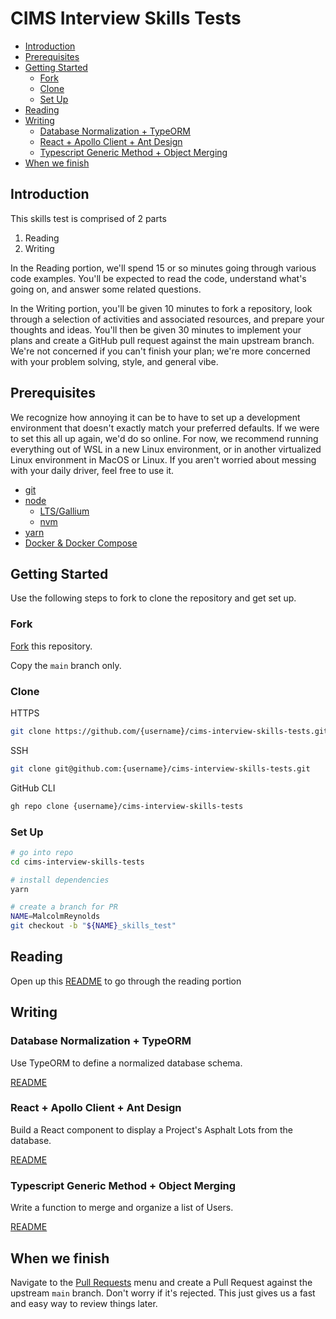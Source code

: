# CIMS Interview Skills Tests <!-- omit in toc -->

- [Introduction](#introduction)
- [Prerequisites](#prerequisites)
- [Getting Started](#getting-started)
  - [Fork](#fork)
  - [Clone](#clone)
  - [Set Up](#set-up)
- [Reading](#reading)
- [Writing](#writing)
  - [Database Normalization + TypeORM](#database-normalization--typeorm)
  - [React + Apollo Client + Ant Design](#react--apollo-client--ant-design)
  - [Typescript Generic Method + Object Merging](#typescript-generic-method--object-merging)
- [When we finish](#when-we-finish)

## Introduction

This skills test is comprised of 2 parts

1. Reading
1. Writing

In the Reading portion, we'll spend 15 or so minutes going through various code examples. You'll be expected to read the code, understand what's going on, and answer some related questions.

In the Writing portion, you'll be given 10 minutes to fork a repository, look through a selection of activities and associated resources, and prepare your thoughts and ideas. You'll then be given 30 minutes to implement your plans and create a GitHub pull request against the main upstream branch. We're not concerned if you can't finish your plan; we're more concerned with your problem solving, style, and general vibe.

## Prerequisites

We recognize how annoying it can be to have to set up a development environment that doesn't exactly match your preferred defaults. If we were to set this all up again, we'd do so online. For now, we recommend running everything out of WSL in a new Linux environment, or in another virtualized Linux environment in MacOS or Linux. If you aren't worried about messing with your daily driver, feel free to use it.

- [git](https://git-scm.com/downloads)
- [node](https://nodejs.org)
  - [LTS/Gallium](https://nodejs.org/download/release/v16.20.0/)
  - [nvm](https://github.com/nvm-sh/nvm?tab=readme-ov-file#installing-and-updating)
- [yarn](https://yarnpkg.com/getting-started/install)
- [Docker & Docker Compose](https://docs.docker.com/get-docker)

## Getting Started

Use the following steps to fork to clone the repository and get set up.

### Fork

[Fork](https://github.com/HorrocksEngineers/cims-interview-skills-tests/fork) this repository.

Copy the `main` branch only.

### Clone

HTTPS

```bash
git clone https://github.com/{username}/cims-interview-skills-tests.git
```

SSH

```bash
git clone git@github.com:{username}/cims-interview-skills-tests.git
```

GitHub CLI

```bash
gh repo clone {username}/cims-interview-skills-tests
```

### Set Up

```bash
# go into repo
cd cims-interview-skills-tests

# install dependencies
yarn

# create a branch for PR
NAME=MalcolmReynolds
git checkout -b "${NAME}_skills_test"
```

## Reading

Open up this [README](/reading-javascript/README.md) to go through the reading portion

## Writing

### Database Normalization + TypeORM

Use TypeORM to define a normalized database schema.

[README](/database-normalization-typeorm/README.md#background)

### React + Apollo Client + Ant Design

Build a React component to display a Project's Asphalt Lots from the database.

[README](/react-apollo-ant/README.md#background)

### Typescript Generic Method + Object Merging

Write a function to merge and organize a list of Users.

[README](/generic-object-merging/README.md#background)

## When we finish

Navigate to the [Pull Requests](https://github.com/HorrocksEngineers/cims-interview-skills-tests/pulls) menu and create a Pull Request against the upstream `main` branch. Don't worry if it's rejected. This just gives us a fast and easy way to review things later.
